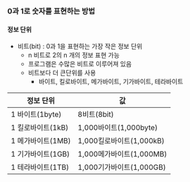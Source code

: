 ### 0과 1로 숫자를 표현하는 방법
#### 정보 단위
- 비트(bit) : 0과 1을 표현하는 가장 작은 정보 단위
  * n 비트로 2의 n 개의 정보 표현 가능
  * 프로그램은 수많은 비트로 이루어져 있음
  * 비트보다 더 큰단위를 사용
    * 바이트, 킬로바이트, 메가바이트, 기가바이트, 테라바이트 

|정보 단위|값|
|---|---|
|1 바이트(1byte)|8비트(8bit)|
|1 킬로바이트(1kB)|1,000바이트(1,000byte)|
|1 메가바이트(1MB)|1,000킬로바이트(1,000kB)|
|1 기가바이트(1GB)|1,000메가바이트(1,000MB)|
|1 테라바이트(1TB)|1,000기가바이트(1,000GB)|
